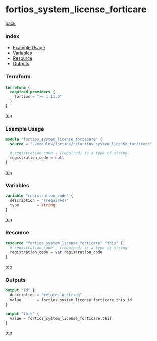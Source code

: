 # fortios_system_license_forticare

[back](../fortios.md)

### Index

- [Example Usage](#example-usage)
- [Variables](#variables)
- [Resource](#resource)
- [Outputs](#outputs)

### Terraform

```terraform
terraform {
  required_providers {
    fortios = ">= 1.11.0"
  }
}
```

[top](#index)

### Example Usage

```terraform
module "fortios_system_license_forticare" {
  source = "./modules/fortios/r/fortios_system_license_forticare"

  # registration_code - (required) is a type of string
  registration_code = null
}
```

[top](#index)

### Variables

```terraform
variable "registration_code" {
  description = "(required)"
  type        = string
}
```

[top](#index)

### Resource

```terraform
resource "fortios_system_license_forticare" "this" {
  # registration_code - (required) is a type of string
  registration_code = var.registration_code
}
```

[top](#index)

### Outputs

```terraform
output "id" {
  description = "returns a string"
  value       = fortios_system_license_forticare.this.id
}

output "this" {
  value = fortios_system_license_forticare.this
}
```

[top](#index)